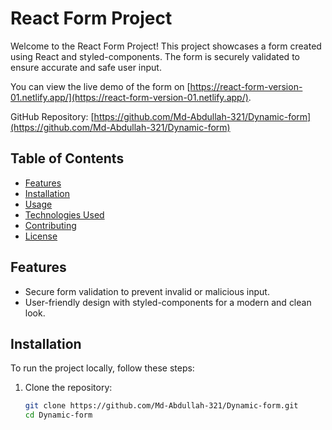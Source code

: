 # React Form Project

Welcome to the React Form Project! This project showcases a form created using React and styled-components. The form is securely validated to ensure accurate and safe user input.

You can view the live demo of the form on [https://react-form-version-01.netlify.app/](https://react-form-version-01.netlify.app/).

GitHub Repository: [https://github.com/Md-Abdullah-321/Dynamic-form](https://github.com/Md-Abdullah-321/Dynamic-form)

## Table of Contents
- [Features](#features)
- [Installation](#installation)
- [Usage](#usage)
- [Technologies Used](#technologies-used)
- [Contributing](#contributing)
- [License](#license)

## Features

- Secure form validation to prevent invalid or malicious input.
- User-friendly design with styled-components for a modern and clean look.

## Installation

To run the project locally, follow these steps:

1. Clone the repository:
   ```bash
   git clone https://github.com/Md-Abdullah-321/Dynamic-form.git
   cd Dynamic-form

